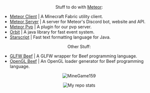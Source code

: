 <p align="center">
  Stuff to do with <a href="https://github.com/MeteorDevelopment">Meteor</a>: <br>
  <ul>
    <li><a href="https://github.com/MeteorDevelopment/meteor-client">Meteor Client</a> | A Minecraft Fabric utility client.</li>
    <li><a href="https://github.com/MeteorDevelopment/meteor-server">Meteor Server</a> | A server for Meteor's Discord bot, website and API.</li>
    <li><a href="https://github.com/MeteorDevelopment/meteor-pvp">Meteor Pvp</a> | A plugin for our pvp server.</li>
    <li><a href="https://github.com/MeteorDevelopment/orbit">Orbit</a> | A java library for fast event system.</li>
    <li><a href="https://github.com/MeteorDevelopment/starscript">Starscript</a> | Fast text formatting language for Java.</li>
  </ul>
</p>

<p align="center">
  Other Stuff:<br>
  <ul>
    <li><a href="https://github.com/MineGame159/glfw-beef">GLFW Beef</a> | A GLFW wrapper for Beef programming language.</li>
    <li><a href="https://github.com/MineGame159/opengl-beef">OpenGL Beef</a> | An OpenGL loader generator for Beef programming language.</li>
  </ul>
</p>

<p align="center">
   <img src="https://komarev.com/ghpvc/?username=MineGame159" alt="MineGame159"/>
</p>

<p align="center">
<img alt="My repo stats" src="https://github-readme-stats.vercel.app/api?username=MineGame159&show_icons=true&theme=radical">
</p>
